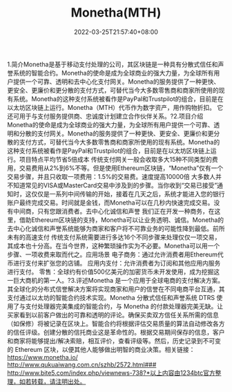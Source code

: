 ﻿---
weight: 
title: "Monetha(MTH)"
description: "Monetha是基于移动支付处理的公司，其区块链是一种具有分散式信任和声誉系统的智能合约"
date: 2022-03-25T21:57:40+08:00
lastmod: 2022-03-25T16:45:40+08:00
draft: false
authors: ["Metabd"]
featuredImage: "monethamth.webp"
link: ""
tags: ["数字代币","Monetha(MTH)"]
categories: ["navigation"]
navigation: ["数字代币"]
lightgallery: true
toc: true
pinned: false
recommend: false
recommend1: false
---
1.简介Monetha是基于移动支付处理的公司，其区块链是一种具有分散式信任和声誉系统的智能合约。Monetha的使命是成为全球商业的强大力量，为全球所有用户提供一个可靠、透明和去中心化支付网关。Monetha的服务提供了一种更快、更安全、更廉价和更分散的支付方式，可替代当今大多数零售商和商家所使用的现有系统。Monetha的这种支付系统被看作是PayPal和Trustpilot的组合，目前是在以太坊区块链上运行。Monetha（MTH）代币作为数字资产，用作购物折扣。 它还可用于与支付服务提供商、忠诚度计划建立合作伙伴关系。?2.项目介绍Monetha的使命是成为全球商业的强大力量，为全球所有用户提供一个可靠、透明和分散的支付网关。Monetha的服务提供了一种更快、更安全、更廉价和更分散的支付方式，可替代当今大多数零售商和商家所使用的现有系统。Monetha的这种支付系统被看作是PayPal和Trustpilot的组合，目前是在以太坊区块链上运行。项目特点平均节省5倍成本
传统支付网关一般会收取多大15种不同类型的费用，交易费用从2%到6%不等。但是使用Ethereum区块链，“Monetha”仅有一个交易步骤，并且只收取一项费用：1.5%的交易费。速度提高10000倍
大多数人并不知道常见的VISA或MasterCard交易中涉及到的步骤。当你收到“交易已接受”通知时，这仅仅是一系列中间传输的开始，接着在几天之后，系统才能进入您的银行账户最终完成交易。时间就是金钱，而Monetha可以在几秒内快速完成交易。没有中间商，只有您跟消费者。去中心化诚信和声誉
我们正在开发一种商务，在这里，借助Ethereum区块链的支持，Monetha可以让业务透明、诚信。Monetha的去中心化诚信和声誉系统能够为商家和客户将不可靠业务的可能性降到最低。前所未有的高速支付
传统支付系统需要进行多达16个不同步骤来处理仅仅一项交易，其成本也十分高。在当今世界，这种繁琐操作实为不必要。Monetha可以用一个步骤、一项收费来取而代之。应用场景
电子商务：通过允许消费者用Ethereum代币进行支付来扩张您的店铺。
应用内支付：允许消费者为订阅和其他应用内服务进行支付。
零售：全球约有价值500亿美元的加密货币未开发使用，成为挖掘这一巨大商机的第一人。?3.评述Monetha 是一个应用于全球电商的支付解决方案。其全球化的分布式信誉解决方案将实现商家和用户的信誉在不同电商平台互通，其支付通过以太坊的智能合约技术实现。Monetha 分散式信任和声誉系统 DTRS 使用了与支付处理器完美集成的智能合约，与 Monetha 的付款处理器完美无缺。让买家看到以前客户做出的可靠和透明的评论。确保买卖双方信任关系所需的信息（如保修）将被记录在区块上。智能合约将根据评估交易质量的算法自动修改各方的信任评级。创建分散的信托商业这是革命性的。根据交易期间保存的信息，客户和商家将能够提出/解决索赔，相互评价，查看评级等。然后，历史记录到不可变的 Ethereum 区块，以便其他人能够做出明智的商业决策。相关链接：https://www.monetha.io/
http://www.qukuaiwang.com.cn/szhb/2572.html###
http://www.bite5.com/index.php/viewnews-738?*以上内容由1234btc官方整理，如若转载，请注明出处。
